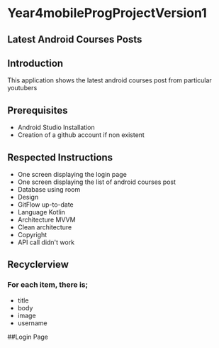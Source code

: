 # Year4mobileProgProjectVersion1

## Latest Android Courses Posts

## Introduction

This application shows the latest android courses post from particular youtubers

## Prerequisites 
- Android Studio Installation
- Creation of a github account if non existent

## Respected Instructions
- One screen displaying the login page
- One screen displaying the list of android courses post
- Database using room
- Design
- GitFlow up-to-date
- Language Kotlin
- Architecture MVVM
- Clean architecture
- Copyright
- API call didn't work 

## Recyclerview

### For  each item, there is;
- title
- body
- image
- username

##Login Page





